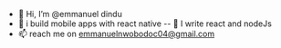 - 👋 Hi, I’m @emmanuel dindu
- 👀 i build mobile apps with react native
-- 🌱 I write react and nodeJs
- 📫 reach me on emmanuelnwobodoc04@gmail.com

<!---
emmanueldindu/emmanueldindu is a ✨ special ✨ repository because its `README.md` (this file) appears on your GitHub profile.
You can click the Preview link to take a look at your changes.
--->
